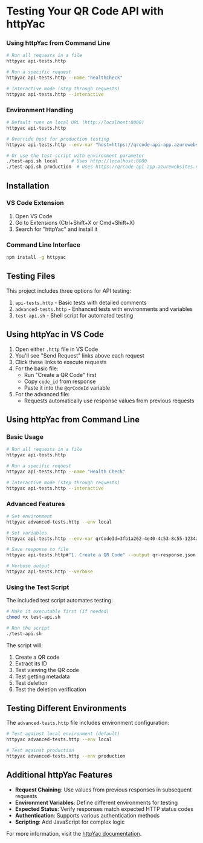 
# Testing Your QR Code API with httpYac

### Using httpYac from Command Line

```bash
# Run all requests in a file
httpyac api-tests.http

# Run a specific request
httpyac api-tests.http --name "healthCheck"

# Interactive mode (step through requests)
httpyac api-tests.http --interactive
```

### Environment Handling

```bash
# Default runs on local URL (http://localhost:8000)
httpyac api-tests.http

# Override host for production testing
httpyac api-tests.http --env-var "host=https://qrcode-api-app.azurewebsites.net"

# Or use the test script with environment parameter
./test-api.sh local     # Uses http://localhost:8000
./test-api.sh production  # Uses https://qrcode-api-app.azurewebsites.net
```



## Installation

### VS Code Extension
1. Open VS Code
2. Go to Extensions (Ctrl+Shift+X or Cmd+Shift+X)
3. Search for "httpYac" and install it

### Command Line Interface
```bash
npm install -g httpyac
```

## Testing Files

This project includes three options for API testing:

1. `api-tests.http` - Basic tests with detailed comments
2. `advanced-tests.http` - Enhanced tests with environments and variables
3. `test-api.sh` - Shell script for automated testing

## Using httpYac in VS Code

1. Open either `.http` file in VS Code
2. You'll see "Send Request" links above each request
3. Click these links to execute requests
4. For the basic file:
   - Run "Create a QR Code" first
   - Copy `code_id` from response
   - Paste it into the `@qrCodeId` variable
5. For the advanced file:
   - Requests automatically use response values from previous requests

## Using httpYac from Command Line

### Basic Usage

```bash
# Run all requests in a file
httpyac api-tests.http

# Run a specific request
httpyac api-tests.http --name "Health Check"

# Interactive mode (step through requests)
httpyac api-tests.http --interactive
```

### Advanced Features

```bash
# Set environment
httpyac advanced-tests.http --env local

# Set variables
httpyac api-tests.http --env-var qrCodeId=3fb1a262-4e40-4c53-8c55-1234abcd.png

# Save response to file
httpyac api-tests.http#"1. Create a QR Code" --output qr-response.json

# Verbose output
httpyac api-tests.http --verbose
```

### Using the Test Script

The included test script automates testing:

```bash
# Make it executable first (if needed)
chmod +x test-api.sh

# Run the script
./test-api.sh
```

The script will:
1. Create a QR code
2. Extract its ID
3. Test viewing the QR code
4. Test getting metadata
5. Test deletion
6. Test the deletion verification

## Testing Different Environments

The `advanced-tests.http` file includes environment configuration:

```bash
# Test against local environment (default)
httpyac advanced-tests.http --env local

# Test against production
httpyac advanced-tests.http --env production
```

## Additional httpYac Features

- **Request Chaining**: Use values from previous responses in subsequent requests
- **Environment Variables**: Define different environments for testing
- **Expected Status**: Verify responses match expected HTTP status codes
- **Authentication**: Supports various authentication methods
- **Scripting**: Add JavaScript for complex logic

For more information, visit the [httpYac documentation](https://httpyac.github.io/).
